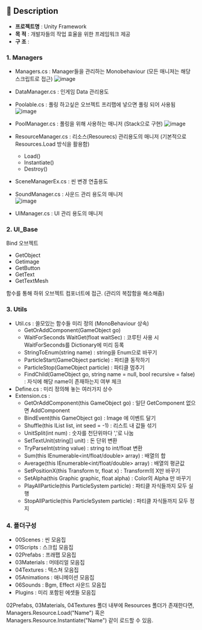 ## 📖 Description
- <b>프로젝트명</b> : Unity Framework<br>
- <b>목 적</b> : 개발자들의 작업 효율을 위한 프레임워크 제공<br>
- <b>구 조</b> :<br>
### 1. Managers
  - Managers.cs : Manager들을 관리하는 Monobehaviour (모든 매니져는 해당 스크립트로 접근)
      ![image](https://github.com/richrookie/UnityFramework/assets/83854046/a5fd02df-0f48-482c-8ffe-defff1952775)
  - DataManager.cs : 인게임 Data 관리용도
  - Poolable.cs : 풀링 하고싶은 오브젝트 프리팹에 넣으면 풀링 되어 사용됨
  ![image](https://github.com/richrookie/UnityFramework/assets/83854046/6b6c88f3-d750-4dbc-b053-da01f25f4f7f)

  - PoolManager.cs :  풀링을 위해 사용하는 매니저 (Stack으로 구현)
    ![image](https://github.com/richrookie/UnityFramework/assets/83854046/6a984478-765c-4052-a367-f590f1a75711)

  - ResourceManager.cs : 리소스(Resourecs) 관리용도의 매니저 (기본적으로 Resources.Load 방식을 활용함)
    - Load()
    - Instantiate()
    - Destroy()
  - SceneManagerEx.cs : 씬 변경 연출용도
  - SoundManager.cs : 사운드 관리 용도의 매니저\
    ![image](https://github.com/richrookie/UnityFramework/assets/83854046/b7904dd8-817a-4108-a4a5-3ff0bd0e7b08)

  - UIManager.cs : UI 관리 용도의 매니저

### 2. UI_Base
Bind 오브젝트
- GetObject
- Getimage
- GetButton
- GetText
- GetTextMesh
  
함수를 통해 하위 오브젝트 컴포너트에 접근. (관리의 복잡함을 해소해줌)

### 3. Utils
- Util.cs : 쓸모있는 함수들 미리 정의 (MonoBehaviour 상속)
  - GetOrAddComponent<T>(GameObject go)
  - WaitForSeconds WaitGet(float waitSec) : 코루틴 사용 시 WaitForSeconds를 Dictionary에 미리 등록
  - StringToEnum<T>(string name) : string을 Enum으로 바꾸기
  - ParticleStart(GameObject particle) : 파티클 동작하기
  - ParticleStop(GameObject particle) : 파티클 멈추기
  - FindChild(GameObject go, string name = null, bool recursive = false) : 자식에 해당 name이 존재하는지 여부 체크
- Define.cs : 미리 정의해 놓는 여러가지 상수
- Extension.cs :
  - GetOrAddComponent<T>(this GameObject go) : 일단 GetComponent 없으면 AddComponent
  - BindEvent(this GameObject go) : Image 에 이벤트 달기
  - Shuffle<T>(this IList list, int seed = -1) : 리스트 내 값들 섞기
  - UnitSplit(int num) : 숫자를 천단위마다 ','로 나눔
  - SetTextUnit(string[] unit) : 돈 단위 변환  
  - TryParseInt(string value) : string to int/float 변환
  - Sum(this IEnumerable<int/float/double> array) : 배열의 합
  - Average(this IEnumerable<int/float/double> array) : 배열의 평균값
  - SetPositionX(this Transform tr, float x) : Transform의 X만 바꾸기
  - SetAlpha(this Graphic graphic, float alpha) : Color의 Alpha 만 바꾸기
  - PlayAllParticle(this ParticleSystem particle) : 파티클 자식들까지 모두 실행
  - StopAllParticle(this ParticleSystem particle) : 파티클 자식들까지 모두 정지

### 4. 폴더구성
- 00Scenes : 씬 모음집
- 01Scripts : 스크립 모음집
- 02Prefabs : 프래팹 모음집
- 03Materials : 머테리얼 모음집
- 04Textures : 텍스쳐 모음집
- 05Animations : 애니메이션 모음집
- 06Sounds : Bgm, Effect 사운드 모음집
- Plugins : 미리 포함된 에셋들 모음집

02Prefabs, 03Materials, 04Textures 폴더 내부에 Resources 폴더가 존재한다면,
Managers.Resource.Load<Sprite>("Name") 혹은 Managers.Resource.Instantiate("Name") 같이 로드할 수 있음.
